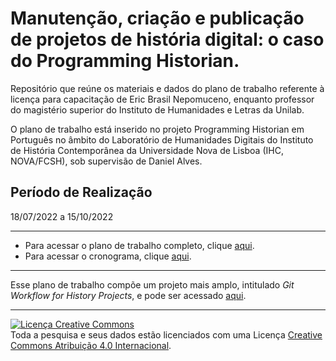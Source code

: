# Manutenção, criação e publicação de projetos de história digital: o caso do Programming Historian.

Repositório que reúne os materiais e dados do plano de trabalho referente à licença para capacitação de Eric Brasil Nepomuceno, enquanto professor do magistério superior do Instituto de Humanidades e Letras da Unilab.

O plano de trabalho está inserido no projeto Programming Historian em Português no âmbito do Laboratório de Humanidades Digitais do Instituto de História Contemporânea da Universidade Nova de Lisboa (IHC, NOVA/FCSH), sob supervisão de Daniel Alves.

## Período de Realização

18/07/2022 a 15/10/2022

---

- Para acessar o plano de trabalho completo, clique [aqui](plano_de_trabalho.md).
- Para acessar o cronograma, clique [aqui](cronograma.md).

---

Esse plano de trabalho compõe um projeto mais amplo, intitulado *Git Workflow for History Projects*, e pode ser acessado [aqui](https://github.com/users/ericbrasiln/projects/4).

---

<a rel="license" href="http://creativecommons.org/licenses/by/4.0/"><img alt="Licença Creative Commons" style="border-width:0" src="https://i.creativecommons.org/l/by/4.0/88x31.png" /></a><br />Toda a pesquisa e seus dados estão licenciados com uma Licença <a rel="license" href="http://creativecommons.org/licenses/by/4.0/">Creative Commons Atribuição 4.0 Internacional</a>.
